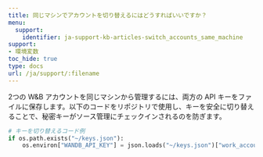 ```yaml
---
title: 同じマシンでアカウントを切り替えるにはどうすればいいですか？
menu:
  support:
    identifier: ja-support-kb-articles-switch_accounts_same_machine
support:
- 環境変数
toc_hide: true
type: docs
url: /ja/support/:filename
---
```


2つの W&B アカウントを同じマシンから管理するには、両方の API キーをファイルに保存します。以下のコードをリポジトリで使用し、キーを安全に切り替えることで、秘密キーがソース管理にチェックインされるのを防ぎます。

```python
# キーを切り替えるコード例
if os.path.exists("~/keys.json"):
    os.environ["WANDB_API_KEY"] = json.loads("~/keys.json")["work_account"]
```